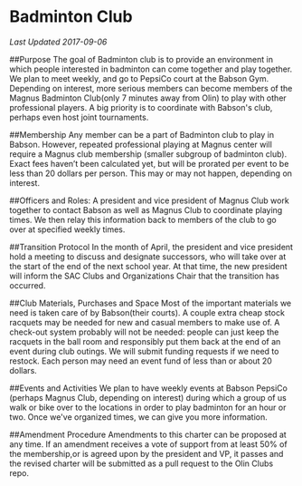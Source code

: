 ﻿# Badminton Club	
*Last Updated 2017-09-06*

##Purpose
The goal of Badminton club is to provide an environment in which people interested in badminton can come together and play together. We plan to meet weekly, and go to PepsiCo court at the Babson Gym. Depending on interest, more serious members can become members of the Magnus Badminton Club(only 7 minutes away from Olin) to play with other professional players. A big priority is to coordinate with Babson's club, perhaps even host joint tournaments.	

##Membership
Any member can be a part of Badminton club to play in Babson. However, repeated professional playing at Magnus center will require a Magnus club membership (smaller subgroup of badminton club). Exact fees haven’t been calculated yet, but will be prorated per event to be less than 20 dollars per person.	This may or may not happen, depending on interest.

##Officers and Roles:
A president and vice president of Magnus Club work together to contact Babson as well as Magnus Club to coordinate playing times. We then relay this information back to members of the club to go over at specified weekly times.

##Transition Protocol
In the month of April, the president and vice president hold a meeting to discuss and  designate successors, who will take over at the start of the end of the next school year. At that time, the new president will inform the SAC Clubs and Organizations Chair that the transition has occurred.	

##Club Materials, Purchases and Space
Most of the important materials we need is taken care of by Babson(their courts). A couple extra cheap stock racquets may be needed for new and casual members to make use of. A check-out system probably will not be needed: people can just keep the racquets in the ball room and responsibly put them back at the end of an event during club outings. We will submit funding requests if we need to restock. Each person may need an event fund of less than or about 20 dollars.

##Events and Activities
We plan to have weekly events at Babson PepsiCo (perhaps Magnus Club, depending on interest) during which a group of us walk or bike over to the locations in order to play badminton for an hour or two. Once we've organized times, we can give you more information.	

##Amendment Procedure
Amendments to this charter can be proposed at any time. If an amendment receives a vote of support from at least 50% of the membership,or is agreed upon by the president and VP, it passes and the revised charter will be submitted as a pull request to the Olin Clubs repo.		
